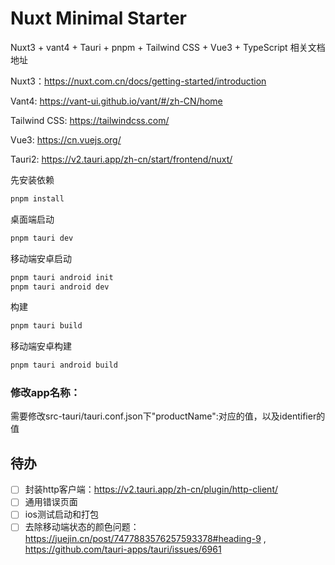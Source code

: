# Nuxt Minimal Starter

Nuxt3 + vant4 + Tauri + pnpm + Tailwind CSS + Vue3 + TypeScript
相关文档地址

Nuxt3：https://nuxt.com.cn/docs/getting-started/introduction

Vant4: https://vant-ui.github.io/vant/#/zh-CN/home

Tailwind CSS: https://tailwindcss.com/

Vue3: https://cn.vuejs.org/

Tauri2: https://v2.tauri.app/zh-cn/start/frontend/nuxt/


先安装依赖

```bash
pnpm install
```
桌面端启动
```bash
pnpm tauri dev
```
移动端安卓启动
```bash
pnpm tauri android init
pnpm tauri android dev
```
构建
```bash
pnpm tauri build
```
移动端安卓构建
```bash
pnpm tauri android build
```
### 修改app名称：
需要修改src-tauri/tauri.conf.json下"productName":对应的值，以及identifier的值

## 待办
- [ ] 封装http客户端：https://v2.tauri.app/zh-cn/plugin/http-client/
- [ ] 通用错误页面
- [ ] ios测试启动和打包
- [ ] 去除移动端状态的颜色问题：https://juejin.cn/post/7477883576257593378#heading-9 , https://github.com/tauri-apps/tauri/issues/6961